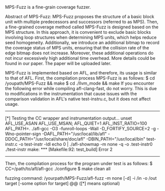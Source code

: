 MPS-Fuzz is a fine-grain coverage fuzzer.

Abstract of MPS-Fuzz: 
MPS-Fuzz proposes the structure of a basic block unit with multiple predecessors and successors (referred to as MPS). 
Then, a fine-grained coverage method called MPS-Fuzz is designed based on the MPS structure. 
In this approach, it is convenient to exclude basic blocks involving loop structures when determining MPS units, which helps reduce seed homogeneity. 
Additionally, we introduce an additional bitmap to record the coverage status of MPS units, ensuring that the collision rate of the edge bitmap does not increase. 
Moreover, these additional operations do not incur excessively high additional time overhead. 
More details could be found in our paper. The paper will be uploaded later.

MPS-Fuzz is implemented based on AFL, and therefore, its usage is similar to that of AFL. 
First, the compilation process MPS-Fuzz is as follows: 
$ cd /youpath/MPS-Fuzz && make 
$ cd ./llvm_mode && make 
If you encounter the following error while compiling afl-clang-fast, do not worry. 
This is due to modifications in the instrumentation that cause issues with the comparison validation in AFL's native test-instru.c, but it does not affect usage.

*****************************************
[*] Testing the CC wrapper and instrumentation output... unset AFL_USE_ASAN AFL_USE_MSAN; AFL_QUIET=1 AFL_INST_RATIO=100 AFL_PATH=. ./afl-gcc -O3 -funroll-loops -Wall -D_FORTIFY_SOURCE=2 -g -Wno-pointer-sign -DAFL_PATH="/usr/local/lib/afl" -DDOC_PATH="/usr/local/share/doc/afl" -DBIN_PATH="/usr/local/bin" test-instr.c -o test-instr -ldl echo 0 | ./afl-showmap -m none -q -o .test-instr0 ./test-instr make: *** [Makefile:92: test_build] Error 2
*****************************************

Then, the compilation process for the program under test is as follows: 
$ CC=/path/to/afl/afl-gcc ./configure 
$ make clean all

fuzzing command: 
/yourpath/MPS-Fuzz/afl-fuzz -m none [-d] -i /in -o /out target [-some option for target] @@
([*] means optional)
